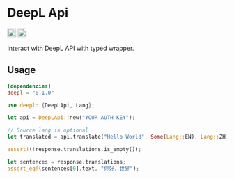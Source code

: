 # DeepL Api

[<img alt="github" src="https://img.shields.io/badge/github-Avimitin/deepl--rs-7E9CD8?style=flat&labelColor=252535&logo=github" height="20">](https://github.com/Avimitin/deepl-rs)
[<img alt="crates.io" src="https://img.shields.io/crates/v/deepl.svg?style=flat&color=fd7726&labelColor=252535&logo=rust" height="20">](https://crates.io/crates/deepl-rs)

Interact with DeepL API with typed wrapper.

## Usage

```toml
[dependencies]
deepl = "0.1.0"
```

```rust
use deepl::{DeepLApi, Lang};

let api = DeepLApi::new("YOUR AUTH KEY");

// Source lang is optional
let translated = api.translate("Hello World", Some(Lang::EN), Lang::ZH).await.unwrap();

assert!(!response.translations.is_empty());

let sentences = response.translations;
assert_eq!(sentences[0].text, "你好，世界");
```
